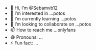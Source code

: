 - 👋 Hi, I’m @Sebamvb12
- 👀 I’m interested in ...potos
- 🌱 I’m currently learning ...potos
- 💞️ I’m looking to collaborate on ...potos
- 📫 How to reach me ...onlyfans
- 😄 Pronouns: ...
- ⚡ Fun fact: ...

<!---
Sebamvb12/Sebamvb12 is a ✨ special ✨ repository because its `README.md` (this file) appears on your GitHub profile.
You can click the Preview link to take a look at your changes.
--->
